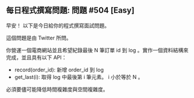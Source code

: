## 每日程式撰寫問題: 問題 #504 [Easy]

早安！ 以下是今日給你的程式撰寫面試問題。

這個問題是由 Twitter 所問。

你營運一個電商網站並且希望紀錄最後 N 筆訂單 id 到 log 。實作一個資料結構來完成，並且具有以下 API：

- record(order_id): 新增 order_id 到 log
- get_last(i): 取得 log 中最後第 i 筆元素。 i 小於等於 N 。

必須要儘可能降低時間複雜度與空間複雜度。


